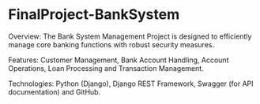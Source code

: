 # FinalProject-BankSystem
Overview: The Bank System Management Project is designed to efficiently manage core banking functions with robust security measures.

Features: Customer Management, Bank Account Handling, Account Operations, Loan Processing and Transaction Management.

Technologies: Python (Django), Django REST Framework, Swagger (for API documentation) and GitHub.
